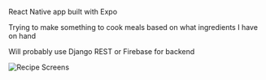 

React Native app built with Expo

Trying to make something to cook meals based on what ingredients I have on hand

Will probably use Django REST or Firebase for backend

![Recipe Screens](https://github.com/user-attachments/assets/0d4f3048-c753-4d80-b7b6-555a06f5a6d4)

